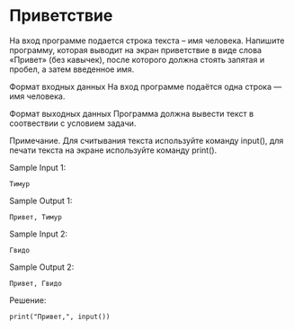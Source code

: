 # Приветствие

На вход программе подается строка текста – имя человека. Напишите программу, которая выводит на экран приветствие в виде слова «Привет» (без кавычек), после которого должна стоять запятая и пробел, а затем введенное имя.

Формат входных данных
На вход программе подаётся одна строка — имя человека.

Формат выходных данных
Программа должна вывести текст в соотвествии с условием задачи.

Примечание. Для считывания текста используйте команду input(), для печати текста на экране используйте команду print().

Sample Input 1:
```
Тимур
```

Sample Output 1:
```
Привет, Тимур
```

Sample Input 2:
```
Гвидо
```

Sample Output 2:
```
Привет, Гвидо

```

Решение:
```
print("Привет,", input())
```

